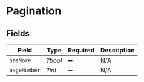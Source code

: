 # Pagination


## Fields

| Field              | Type               | Required           | Description        |
| ------------------ | ------------------ | ------------------ | ------------------ |
| `hasMore`          | *?bool*            | :heavy_minus_sign: | N/A                |
| `pageNumber`       | *?int*             | :heavy_minus_sign: | N/A                |